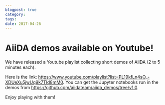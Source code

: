 ```yaml
---
blogpost: true
category:
tags:
date: 2017-04-26
---
```


# AiiDA demos available on Youtube!

We have released a Youtube playlist collecting short demos of AiiDA (2 to 5 minutes each).

Here is the link: <https://www.youtube.com/playlist?list=PL19kfLn4sO_-XDUeXu5jwUq9k7TId8mM0>. You can get the Jupyter notebooks run in the demos from <https://github.com/aiidateam/aiida_demos/tree/v1.0>.

Enjoy playing with them!

